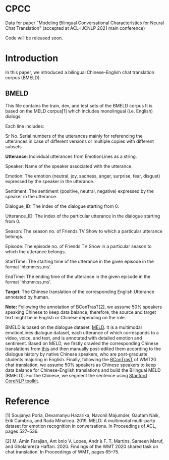 # CPCC
Data for paper "Modeling Bilingual Conversational Characteristics for Neural Chat Translation" (accepted at ACL-IJCNLP 2021 main conference)


Code will be released soon. 


# Introduction

In this paper, we introduced a bilingual Chinese-English chat translation corpus (BMELD).



## BMELD

This file contains the train, dev, and test sets of the BMELD corpus
It is based on the MELD corpus[1] which includes monolingual (i.e. English) dialogs. 

Each line includes:

  Sr No.	Serial numbers of the utterances mainly for referencing the utterances in case of different versions or multiple copies with different subsets
  
  **Utterance**:	Individual utterances from EmotionLines as a string.
  
  Speaker:	Name of the speaker associated with the utterance.
  
  Emotion:	The emotion (neutral, joy, sadness, anger, surprise, fear, disgust) expressed by the speaker in the utterance.
  
  Sentiment:	The sentiment (positive, neutral, negative) expressed by the speaker in the utterance.
  
  Dialogue_ID:	The index of the dialogue starting from 0.
  
  Utterance_ID:	The index of the particular utterance in the dialogue starting from 0.
  
  Season:	The season no. of Friends TV Show to which a particular utterance belongs.
  
  Episode:	The episode no. of Friends TV Show in a particular season to which the utterance belongs.
  
  StartTime:	The starting time of the utterance in the given episode in the format 'hh:mm:ss,ms'.
  
  EndTime:	The ending time of the utterance in the given episode in the format 'hh:mm:ss,ms'.
  
  **Target**:	The Chinese translation of the corresponding English Utterance annotated by human.


**Note:** Following the annotation of BConTrasT[2], we assume 50% speakers speaking Chinese to keep data balance, therefore, the source and target text might be in English or Chinese depending on the role.

BMELD is based on the dialogue dataset: [MELD](https://github.com/declare-lab/MELD). It is a multimodal emotionLines dialogue dataset, each utterance of which corresponds to a video, voice, and text, and is annotated with detailed emotion and sentiment. Based on MELD, we firstly crawled the corresponding Chinese translations from [this](https://www.zimutiantang.com/) and then manually post-edited them according to the dialogue history by native Chinese speakers, who are post-graduate students majoring in English. Finally, following the [BConTrasT](https://github.com/Unbabel/BConTrasT) of WMT20 chat translation, we assume 50\% speakers as Chinese speakers to keep data balance for Chinese-English translations and build the Bilingual MELD (BMELD). For the Chinese, we segment the sentence using [Stanford CoreNLP toolkit](https://stanfordnlp.github.io/CoreNLP/index.html).


# Reference


[1] Soujanya Poria, Devamanyu Hazarika, Navonil Majumder, Gautam Naik, Erik Cambria, and Rada Mihalcea. 2019. MELD: A multimodal multi-party dataset for emotion recognition in conversations. In Proceedings of ACL, pages 527–536.

[2] M. Amin Farajian, Ant ́onio V. Lopes, Andr ́e F. T. Martins, Sameen Maruf, and Gholamreza Haffari. 2020. Findings of the WMT 2020 shared task on chat translation. In Proceedings of WMT, pages 65–75.
